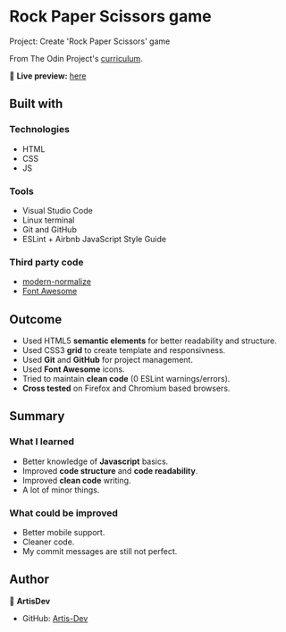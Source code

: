 # Rock Paper Scissors game

Project: Create 'Rock Paper Scissors' game

From The Odin Project's [curriculum](https://www.theodinproject.com/courses/web-development-101/lessons/rock-paper-scissors).

🔗 **Live preview:** [here](https://artis-dev.github.io/rock-paper-scissors/)

## Built with

### Technologies

* HTML
* CSS
* JS

### Tools

* Visual Studio Code
* Linux terminal
* Git and GitHub
* ESLint + Airbnb JavaScript Style Guide

### Third party code

* [modern-normalize](https://github.com/sindresorhus/modern-normalize)
* [Font Awesome](https://fontawesome.com/)

## Outcome

* Used HTML5 **semantic elements** for better readability and structure.
* Used CSS3 **grid** to create template and responsivness.
* Used **Git** and **GitHub** for project management.
* Used **Font Awesome** icons.
* Tried to maintain **clean code** (0 ESLint warnings/errors).
* **Cross tested** on Firefox and Chromium based browsers.

## Summary

### What I learned

* Better knowledge of **Javascript** basics.
* Improved **code structure** and **code readability**.
* Improved **clean code** writing.
* A lot of minor things.

### What could be improved

* Better mobile support.
* Cleaner code.
* My commit messages are still not perfect.

## Author

👤 **ArtisDev**
* GitHub: [Artis-Dev](https://github.com/artis-dev)
